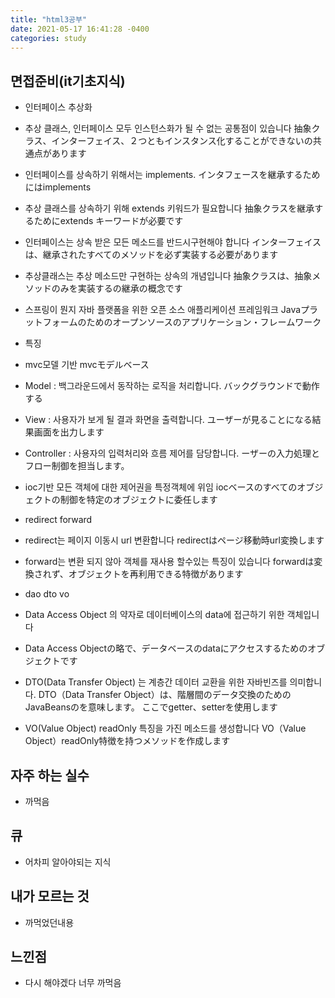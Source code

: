 ```yaml
---
title: "html3공부"
date: 2021-05-17 16:41:28 -0400
categories: study
---
```

  ## 면접준비(it기초지식)
  - 인터페이스 추상화

  - 추상 클래스, 인터페이스 모두 인스턴스화가 될 수 없는 공통점이 있습니다
    抽象クラス、インターフェイス、２つともインスタンス化することができないの共  通点があります

  - 인터페이스를 상속하기 위해서는 implements.
   インタフェースを継承するためにはimplements
  - 추상 클래스를 상속하기 위해 extends 키워드가 필요합니다
   抽象クラスを継承するためにextends キーワードが必要です
  - 인터페이스는 상속 받은 모든 메소드를 반드시구현해야 합니다
   インターフェイスは、継承されたすべてのメソッドを必ず実装する必要があります
  - 추상클래스는 추상 메소드만 구현하는 상속의 개념입니다
   抽象クラスは、抽象メソッドのみを実装するの継承の概念です

  - 스프링이 뭔지
   자바 플랫폼을 위한 오픈 소스 애플리케이션 프레임워크
   Javaプラットフォームのためのオープンソースのアプリケーション・フレームワーク

  - 특징
   - mvc모델 기반
     mvcモデルベース

  - Model : 백그라운드에서 동작하는 로직을 처리합니다.
   バックグラウンドで動作する

  - View : 사용자가 보게 될 결과 화면을 출력합니다.
   ユーザーが見ることになる結果画面を出力します

  - Controller : 사용자의 입력처리와 흐름 제어를 담당합니다.
   ーザーの入力処理とフロー制御を担当します。

  - ioc기반 모든 객체에 대한 제어권을 특정객체에 위임
   iocベースのすべてのオブジェクトの制御を特定のオブジェクトに委任します


  - redirect forward
   - redirect는 페이지 이동시 url 변환합니다
    redirectはページ移動時url変換します

   - forward는 변환 되지 않아 객체를 재사용 할수있는 특징이 있습니다
     forwardは変換されず、オブジェクトを再利用できる特徴があります

  - dao dto vo
   - Data Access Object 의 약자로 데이터베이스의 data에 접근하기 위한 객체입니다
   - Data Access Objectの略で、データベースのdataにアクセスするためのオブジェクトです

   - DTO(Data Transfer Object) 는 계층간 데이터 교환을 위한 자바빈즈를 의미합니다. 
    DTO（Data Transfer Object）は、階層間のデータ交換のためのJavaBeansのを意味します。
    ここでgetter、setterを使用します

   - VO(Value Object) readOnly 특징을 가진 메소드를 생성합니다
    VO（Value Object）readOnly特徴を持つメソッドを作成します




## 자주 하는 실수
  - 까먹음
## 큐
  - 어차피 알아야되는 지식
## 내가 모르는 것
  - 까먹었던내용
## 느낀점
  - 다시 해야겠다 너무 까먹음
